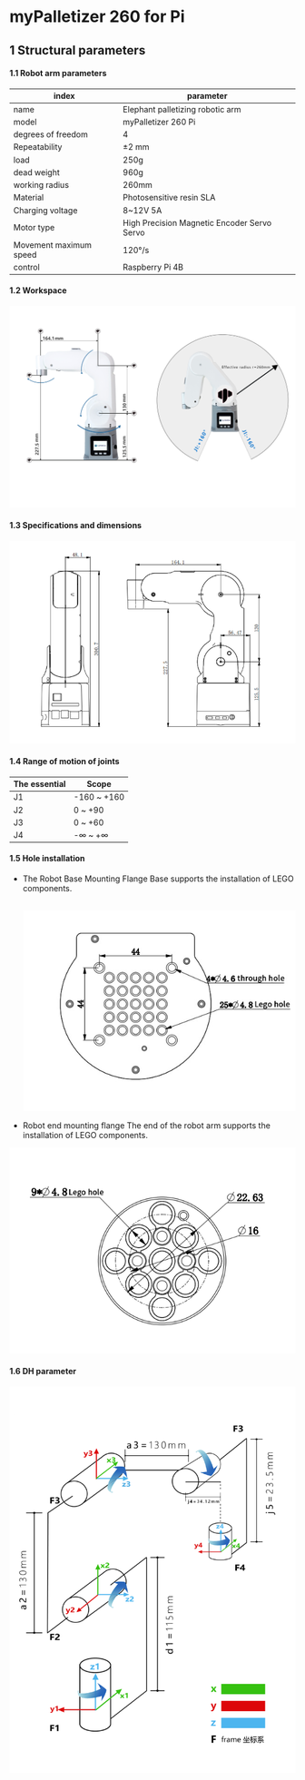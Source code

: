 # **myPalletizer 260 for Pi**

## **1 Structural parameters**

#### **1.1 Robot arm parameters**

| **index**              | **parameter**                               |
| ---------------------- | ------------------------------------------- |
| name                   | Elephant palletizing robotic arm            |
| model                  | myPalletizer 260      Pi                      |
| degrees of freedom     | 4                                           |
| Repeatability          | ±2 mm                                       |
| load                   | 250g                                        |
| dead weight            | 960g                                        |
| working radius         | 260mm                                       |
| Material               | Photosensitive resin SLA                    |
| Charging voltage       | 8~12V 5A                                    |
| Motor type             | High Precision Magnetic Encoder Servo Servo |
| Movement maximum speed | 120°/s                                      |
| control                | Raspberry Pi 4B                               |


#### **1.2 Workspace**

![图](../../resourse/2-serialproduct/工作范围.jpg)

#### **1.3 Specifications and dimensions**

![图](../../resourse/2-serialproduct/图片1.png)

#### **1.4 Range of motion of joints**

| The essential | Scope       |
| ------------- | ----------- |
| J1            | -160 ~ +160 |
| J2            | 0 ~ +90     |
| J3            | 0 ~ +60     |
| J4            | -∞ ~ +∞     |

#### **1.5 Hole installation**

- The Robot Base Mounting Flange Base supports the installation of LEGO components.

  ​														![图](../../resourse/2-serialproduct/图片2.png)

- Robot end mounting flange The end of the robot arm supports the installation of LEGO components.

![图](../../resourse/2-serialproduct/图片3.png)

#### **1.6 DH parameter**
![图](../../resourse/2-serialproduct/DH参数.jpg)